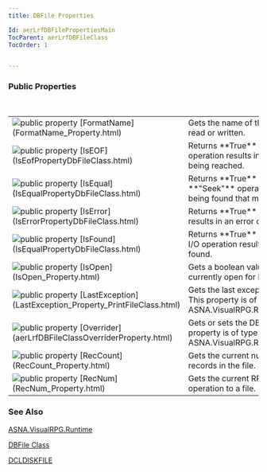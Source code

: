 ```yaml
---
title: DBFile Properties

Id: aerLrfDBFilePropertiesMain
TocParent: aerLrfDBFileClass
TocOrder: 1


---
```


### Public Properties
<br />

<table class="dtTABLE" id="Table4" cellspacing="0">
                    <colgroup span="1">
                        <col span="1" valign="top" width="20%" />
                        <col span="1" width="79.99%" />
                    </colgroup>
                    <tr>
                        <td colspan="1" rowspan="1" height="28">
                            <img alt="public property" src="../Images/property.bmp" border="0" /> [FormatName](FormatName_Property.html)
                        </td>
                        <td colspan="1" rowspan="1" height="28">Gets the name of the record format last read or written.</td>
                    </tr>
                    <tr>
                        <td colspan="1" rowspan="1">
                            <img alt="public property" src="../Images/property.bmp" border="0" /> [IsEOF](IsEofPropertyDbFileClass.html)
                        </td>
                        <td colspan="1" rowspan="1">
                            Returns **True**  when a
                            file input operation results in **End-of-File** 
                            being reached. 
                        </td>
                    </tr>
                    <tr>
                        <td colspan="1" rowspan="1">
                            <img alt="public property" src="../Images/property.bmp" border="0" /> [IsEqual](IsEqualPropertyDbFileClass.html)
                        </td>
                        <td colspan="1" rowspan="1">
                            Returns **True**  when akeyed file **"Seek"**  operation 	results in
                            a record being found that matches the seek Key. 
                        </td>
                    </tr>
                    <tr>
                        <td colspan="1" rowspan="1">
                            <img alt="public property" src="../Images/property.bmp" border="0" /> [IsError](IsErrorPropertyDbFileClass.html)
                        </td>
                        <td colspan="1" rowspan="1">Returns **True**  when an I/O operation results in an error 	condition.</td>
                    </tr>
                    <tr>
                        <td colspan="1" rowspan="1" height="30">
                            <img alt="public property" src="../Images/property.bmp" border="0" /> [IsFound](IsEqualPropertyDbFileClass.html)
                        </td>
                        <td colspan="1" rowspan="1" height="30">
                            Returns **True**  when akeyed file record I/O 	operation results in
                            a record being found.
                        </td>
                    </tr>
                    <tr>
                        <td colspan="1" rowspan="1">
                            <img alt="public property" src="../Images/property.bmp" border="0" /> [IsOpen](IsOpen_Property.html)
                        </td>
                        <td colspan="1" rowspan="1">Gets a boolean value indicating if the file is currently open for I/O 	operations.</td>
                    </tr>
                    <tr>
                        <td colspan="1" rowspan="1">
                            <img alt="public property" src="../Images/property.bmp" border="0" /> [LastException](LastException_Property_PrintFileClass.html)
                        </td>
                        <td colspan="1" rowspan="1">
                            Gets the last exception thrown for this file. This property is of type 	    ASNA.VisualRPG.Runtime.AvrException.
                        </td>
                    </tr>
                    <tr>
                        <td colspan="1" rowspan="1">
                            <img alt="public property" src="../Images/property.bmp" border="0" /> [Overrider](aerLrfDBFileClassOverriderProperty.html)
                        </td>
                        <td colspan="1" rowspan="1">
                            Gets or sets the DB file overrider. This property is of type 	ASNA.VisualRPG.Runtime.IDBFileOverrider.
                        </td>
                    </tr>
                    <tr>
                        <td colspan="1" rowspan="1">
                            <img alt="public property" src="../Images/property.bmp" border="0" /> [RecCount](RecCount_Property.html)
                        </td>
                        <td colspan="1" rowspan="1">
                            Gets the current number of non-deleted records in the file.
                        </td>
                    </tr>
                    <tr>
                        <td colspan="1" rowspan="1">
                            <img alt="public property" src="../Images/property.bmp" border="0" /> [RecNum](RecNum_Property.html)
                        </td>
                        <td colspan="1" rowspan="1">
                            Gets the current RRN for the last input operation to
                            a file.
                        </td>
                    </tr>
</table>

### See Also
[ASNA.VisualRPG.Runtime](aerLrfRuntimeNamespace.html)

[DBFile Class](aerLrfDBFileClass.html)

[DCLDISKFILE](DCLDISKFILE.html) 
